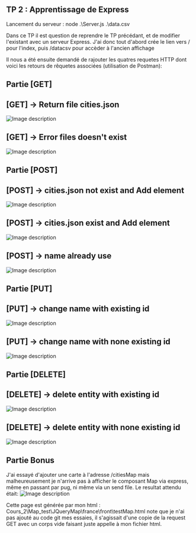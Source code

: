 ## TP 2 : Apprentissage de Express

Lancement du serveur : node .\Server.js .\data.csv

Dans ce TP il est question de reprendre le TP précédant, et de modifier l'existant avec un serveur Express.
J'ai donc tout d'abord crée le lien vers / pour l'index, puis /datacsv pour accèder à l'ancien affichage

Il nous a été ensuite demandé de rajouter les quatres requetes HTTP dont voici les retours de rêquetes associées (utilisation de Postman):

## Partie [GET]
## [GET] -> Return file cities.json

![Image description](Captures_postman/GET_cities_03.PNG)

## [GET] -> Error files doesn't exist

![Image description](Captures_postman/GET_cities_404NotFound_04.PNG)

## Partie [POST]
## [POST] -> cities.json not exist and Add element

![Image description](Captures_postman/post_new_file__name_05.PNG)

## [POST] -> cities.json exist and Add element

![Image description](Captures_postman/post_new_name_ok_06.PNG)

## [POST] -> name already use

![Image description](Captures_postman/post_already_name_exist_07.PNG)

## Partie [PUT]
## [PUT] -> change name with existing id

![Image description](Captures_postman/put_200_changeName_08.PNG)

## [PUT] -> change name with none existing id

![Image description](Captures_postman/put_500_id_notExist_09.PNG)

## Partie [DELETE]
## [DELETE] -> delete entity with existing id

![Image description](Captures_postman/delete_idExist_10.PNG)

## [DELETE] -> delete entity with none existing id

![Image description](Captures_postman/delete_idNotExist_11.PNG)

## Partie Bonus

J'ai essayé d'ajouter une carte à l'adresse /citiesMap mais malheureusement je n'arrive pas à afficher le composant Map via express, même en passant par pug, ni même via un send file.
Le resultat attendu était:
![Image description](Captures_postman/MapFrance.PNG)

Cette page est générée par mon html : Cours_2\Map_test\JQueryMap\france\front\testMap.html
note que je n'ai pas ajouté au code git mes essaies, il s'agissait d'une copie de la request GET avec un corps vide faisant juste appelle à mon fichier html.
